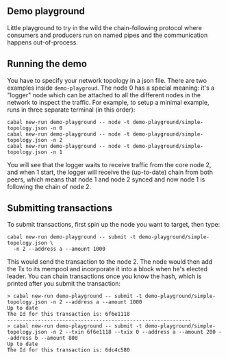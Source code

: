 
## Demo playground

Little playground to try in the wild the chain-following protocol where
consumers and producers run on named pipes and the communication happens out-of-process.

## Running the demo

You have to specify your network topology in a json file. There are two
examples inside `demo-playgroud`. The node 0 has a special meaning: it's a
"logger" node which can be attached to all the different nodes in the network
to inspect the traffic. For example, to setup a minimal example, runs in three
separate terminal (in this order):

```
cabal new-run demo-playground -- node -t demo-playground/simple-topology.json -n 0
cabal new-run demo-playground -- node -t demo-playground/simple-topology.json -n 2
cabal new-run demo-playground -- node -t demo-playground/simple-topology.json -n 1
```

You will see that the logger waits to receive traffic from the core node 2,
and when 1 start, the logger will receive the (up-to-date) chain from both peers,
which means that node 1 and node 2 synced and now node 1 is following the chain
of node 2.

## Submitting transactions

To submit transactions, first spin up the node you want to target, then type:

```
cabal new-run demo-playground -- submit -t demo-playground/simple-topology.json \
  -n 2 --address a --amount 1000
```

This would send the transaction to the node 2. The node would then add the Tx
to its mempool and incorporate it into a block when he's elected leader.
You can chain transactions once you know the hash, which is printed after you
submit the transaction:

```
> cabal new-run demo-playground -- submit -t demo-playground/simple-topology.json -n 2 --address a --amount 1000
Up to date
The Id for this transaction is: 6f6e1118
------------------------------------------------------------
> cabal new-run demo-playground -- submit -t demo-playground/simple-topology.json -n 2 --txin 6f6e1118 --txix 0 --address a --amount 200 --address b --amount 800
Up to date
The Id for this transaction is: 6dc4c580
```
